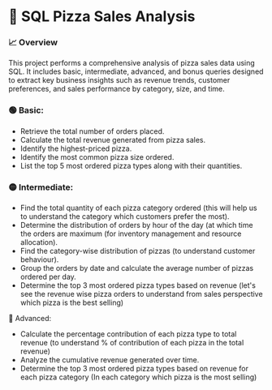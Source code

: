 # 🍕 SQL Pizza Sales Analysis

### 📈 Overview

This project performs a comprehensive analysis of pizza sales data using SQL. It includes basic, intermediate, advanced, and bonus queries designed to extract key business insights such as revenue trends, customer preferences, and sales performance by category, size, and time.

### 🟢 Basic:

- Retrieve the total number of orders placed.
- Calculate the total revenue generated from pizza sales.
- Identify the highest-priced pizza.
- Identify the most common pizza size ordered.
- List the top 5 most ordered pizza types along with their quantities.


### 🟡 Intermediate:

- Find the total quantity of each pizza category ordered (this will help us to understand the category which customers prefer the most).
- Determine the distribution of orders by hour of the day (at which time the orders are maximum (for inventory management and resource allocation).
- Find the category-wise distribution of pizzas (to understand customer behaviour).
- Group the orders by date and calculate the average number of pizzas ordered per day.
- Determine the top 3 most ordered pizza types based on revenue (let's see the revenue wise pizza orders to understand from sales perspective which pizza is the best selling)

🔴 Advanced:

- Calculate the percentage contribution of each pizza type to total revenue (to understand % of contribution of each pizza in the total revenue)
- Analyze the cumulative revenue generated over time.
- Determine the top 3 most ordered pizza types based on revenue for each pizza category (In each category which pizza is the most selling)


